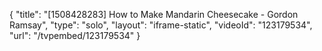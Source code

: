 {
    "title": "[1508428283] How to Make Mandarin Cheesecake - Gordon Ramsay",
    "type": "solo",
    "layout": "iframe-static",
    "videoId": "123179534",
    "url": "\/tvpembed\/123179534"
}